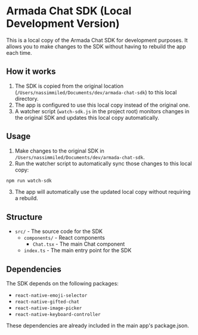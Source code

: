 # Armada Chat SDK (Local Development Version)

This is a local copy of the Armada Chat SDK for development purposes. It allows you to make changes to the SDK without having to rebuild the app each time.

## How it works

1. The SDK is copied from the original location (`/Users/nassimmiled/Documents/dev/armada-chat-sdk`) to this local directory.
2. The app is configured to use this local copy instead of the original one.
3. A watcher script (`watch-sdk.js` in the project root) monitors changes in the original SDK and updates this local copy automatically.

## Usage

1. Make changes to the original SDK in `/Users/nassimmiled/Documents/dev/armada-chat-sdk`.
2. Run the watcher script to automatically sync those changes to this local copy:

```bash
npm run watch-sdk
```

3. The app will automatically use the updated local copy without requiring a rebuild.

## Structure

- `src/` - The source code for the SDK
  - `components/` - React components
    - `Chat.tsx` - The main Chat component
  - `index.ts` - The main entry point for the SDK

## Dependencies

The SDK depends on the following packages:

- `react-native-emoji-selector`
- `react-native-gifted-chat`
- `react-native-image-picker`
- `react-native-keyboard-controller`

These dependencies are already included in the main app's package.json.
